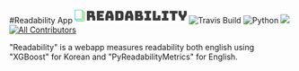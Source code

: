 #Readability App
<img src="./readability_app/templates/static/readability_icon.png">
![Travis Build](https://travis-ci.org/klassikcat/readability.svg?branch=master) 
![Python](https://img.shields.io/badge/python-3.x-blue.svg) 
[![](https://img.shields.io/gitter/room/dimascio-oss/community?color=%23eb205a)](https://gitter.im/cdimascio-oss/community) [![All Contributors](https://img.shields.io/badge/all_contributors-1-orange.svg?style=flat-square)](#contributors-)

"Readability" is a webapp measures readability both english using "XGBoost" for Korean and "PyReadabilityMetrics" for English.
